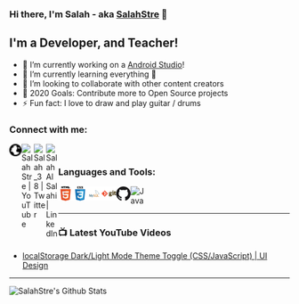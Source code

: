 ### Hi there, I'm Salah - aka [SalahStre][website] 👋

## I'm a Developer, and Teacher!
- 🔭 I’m currently working on a [Android Studio][website]!
- 🌱 I’m currently learning everything 🤣
- 👯 I’m looking to collaborate with other content creators
- 🥅 2020 Goals: Contribute more to Open Source projects
- ⚡ Fun fact: I love to draw and play guitar / drums

### Connect with me:

[<img align="left" alt="SalahAlSalahi.com" width="22px" src="https://raw.githubusercontent.com/iconic/open-iconic/master/svg/globe.svg" />][website]
[<img align="left" alt="SalahStre | YouTube" width="22px" src="https://cdn.jsdelivr.net/npm/simple-icons@v3/icons/youtube.svg" />][youtube]
[<img align="left" alt="Salah_38 | Twitter" width="22px" src="https://cdn.jsdelivr.net/npm/simple-icons@v3/icons/twitter.svg" />][twitter]
[<img align="left" alt="SalahAlSalahi | LinkedIn" width="22px" src="https://cdn.jsdelivr.net/npm/simple-icons@v3/icons/linkedin.svg" />][linkedin]

<br />

### Languages and Tools:


[<img align="left" alt="HTML5" width="26px" src="https://raw.githubusercontent.com/github/explore/80688e429a7d4ef2fca1e82350fe8e3517d3494d/topics/html/html.png" />][website]
[<img align="left" alt="CSS3" width="26px" src="https://raw.githubusercontent.com/github/explore/80688e429a7d4ef2fca1e82350fe8e3517d3494d/topics/css/css.png" />][website]
[<img align="left" alt="MySQL" width="26px" src="https://raw.githubusercontent.com/github/explore/80688e429a7d4ef2fca1e82350fe8e3517d3494d/topics/mysql/mysql.png" />][website]
[<img align="left" alt="Git" width="26px" src="https://raw.githubusercontent.com/github/explore/80688e429a7d4ef2fca1e82350fe8e3517d3494d/topics/git/git.png" />][website]
[<img align="left" alt="GitHub" width="26px" src="https://raw.githubusercontent.com/github/explore/78df643247d429f6cc873026c0622819ad797942/topics/github/github.png" />][website]
[<img align="left" alt="Java" width="26px" src="https://raw.githubusercontent.com/github/explore/80688e429a7d4ef2fca1e82350fe8e3517d3494d/topics/html/java.png" />][website]

<br />
<br />

---

### 📺 Latest YouTube Videos
<!-- YOUTUBE:START -->

- [localStorage Dark/Light Mode Theme Toggle (CSS/JavaScript) | UI Design](#)
<!-- YOUTUBE:END -->

---

<img align="left" alt="SalahStre's Github Stats" src="https://github-readme-stats.vercel.app/api?username=codeSTACKr&show_icons=true&hide_border=true" />

[website]: https://salahalsalahi.000webhostapp.com
[twitter]: https://twitter.com/Salah_38
[youtube]: https://youtube.com/SalahStre
[linkedin]: https://www.linkedin.com/in/salah-alazzani-8316aa18a
